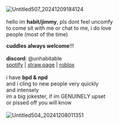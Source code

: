 ![Untitled507_20241209184124](https://github.com/user-attachments/assets/ed475fe5-9a76-4d68-906e-546327dcded8)
<br />
<br />
hello im **habit/jimmy**, pls dont feel uncomfy
<br />to come sit with me or chat to me, i do love
<br />people (most of the time)

**cuddles always welcome**!!!
<br />
<br />
**discord**: @unhabitable
<br />
[spotify](https://open.spotify.com/user/31rkzc4linzxbsxayhxubhgmct54) | 
[straw.page](https://unhabitable.straw.page) | 
[roblox](https://www.roblox.com/users/2539845188/profile)
<br />
<br />
i have **bpd & npd**
<br />and i cling to new people very quickly
<br />and intensely
<br />im a big jokester, if im GENUINELY upset
<br />or pissed off you will know
<br />
<br />
![Untitled504_20241208011351](https://github.com/user-attachments/assets/baee59ad-5be8-4b5f-b1eb-f9ad172556e0) 
